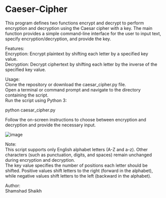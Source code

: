 # Caeser-Cipher
This program defines two functions encrypt and decrypt to perform encryption and decryption using the Caesar cipher with a key. The main function provides a simple command-line interface for the user to input text, specify encryption/decryption, and provide the key.

Features:<br>
Encryption: Encrypt plaintext by shifting each letter by a specified key value.<br>
Decryption: Decrypt ciphertext by shifting each letter by the inverse of the specified key value.<br>

Usage: <br>
  Clone the repository or download the caesar_cipher.py file. <br>
  Open a terminal or command prompt and navigate to the directory containing the script. <br>
  Run the script using Python 3: <br>

  python caesar_cipher.py <br>

  Follow the on-screen instructions to choose between encryption and decryption and provide the necessary input.<br>

  ![image](https://github.com/Shamshad0079/Caeser-Cipher/assets/111460423/f68c0392-0e76-4af2-97e8-432bd57fbd69)  <br>

Note: <br>
This script supports only English alphabet letters (A-Z and a-z). Other characters (such as punctuation, digits, and spaces) remain unchanged during encryption and decryption. <br>
The key value specifies the number of positions each letter should be shifted. Positive values shift letters to the right (forward in the alphabet), while negative values shift letters to the left (backward in the alphabet).<br>

Author: <br>
Shamshad Shaikh


  






